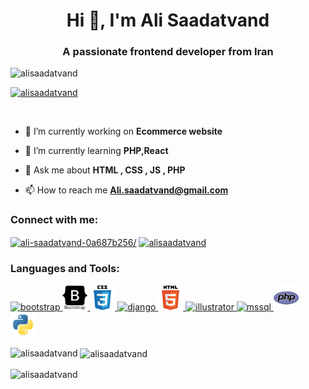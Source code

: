 <h1 align="center">Hi 👋, I'm Ali Saadatvand</h1>
<h3 align="center">A passionate frontend developer from Iran</h3>

<p align="left"> <img src="https://komarev.com/ghpvc/?username=alisaadatvand&label=Profile%20views&color=0e75b6&style=flat" alt="alisaadatvand" /> </p>

<p align="left"> <a href="https://github.com/ryo-ma/github-profile-trophy"><img src="https://github-profile-trophy.vercel.app/?username=alisaadatvand" alt="alisaadatvand" /></a> </p>

<p align="left"> <a href="https://twitter.com/" target="blank"><img src="https://img.shields.io/twitter/follow/?logo=twitter&style=for-the-badge" alt="" /></a> </p>

- 🔭 I’m currently working on **Ecommerce website**

- 🌱 I’m currently learning **PHP,React**

- 💬 Ask me about **HTML , CSS , JS , PHP**

- 📫 How to reach me **Ali.saadatvand@gmail.com**

<h3 align="left">Connect with me:</h3>
<p align="left">
<a href="https://linkedin.com/in/ali-saadatvand-0a687b256/" target="blank"><img align="center" src="https://raw.githubusercontent.com/rahuldkjain/github-profile-readme-generator/master/src/images/icons/Social/linked-in-alt.svg" alt="ali-saadatvand-0a687b256/" height="30" width="40" /></a>
<a href="https://instagram.com/alisaadatvand" target="blank"><img align="center" src="https://raw.githubusercontent.com/rahuldkjain/github-profile-readme-generator/master/src/images/icons/Social/instagram.svg" alt="alisaadatvand" height="30" width="40" /></a>
</p>

<h3 align="left">Languages and Tools:</h3>
<p align="left"> <a href="https://getbootstrap.com" target="_blank" rel="noreferrer"> <img src="[https://raw.githubusercontent.com/devicons/devicon/master/icons/bootstrap/bootstrap-plain-wordmark.svg](https://logos-world.net/wp-content/uploads/2022/02/Microsoft-Power-BI-Symbol.png)" alt="bootstrap" width="40" height="40"/> </a> <a href="https://getbootstrap.com" target="_blank" rel="noreferrer"> <img src="https://raw.githubusercontent.com/devicons/devicon/master/icons/bootstrap/bootstrap-plain-wordmark.svg" alt="bootstrap" width="40" height="40"/> </a>  <a href="https://www.w3schools.com/css/" target="_blank" rel="noreferrer"> <img src="https://raw.githubusercontent.com/devicons/devicon/master/icons/css3/css3-original-wordmark.svg" alt="css3" width="40" height="40"/> </a> <a href="https://www.djangoproject.com/" target="_blank" rel="noreferrer"> <img src="https://cdn.worldvectorlogo.com/logos/django.svg" alt="django" width="40" height="40"/> </a> <a href="https://www.w3.org/html/" target="_blank" rel="noreferrer"> <img src="https://raw.githubusercontent.com/devicons/devicon/master/icons/html5/html5-original-wordmark.svg" alt="html5" width="40" height="40"/> </a> <a href="https://www.adobe.com/in/products/illustrator.html" target="_blank" rel="noreferrer"> <img src="https://www.vectorlogo.zone/logos/adobe_illustrator/adobe_illustrator-icon.svg" alt="illustrator" width="40" height="40"/> </a>  <a href="https://www.microsoft.com/en-us/sql-server" target="_blank" rel="noreferrer"> <img src="https://www.svgrepo.com/show/303229/microsoft-sql-server-logo.svg" alt="mssql" width="40" height="40"/> </a> <a href="https://www.php.net" target="_blank" rel="noreferrer"> <img src="https://raw.githubusercontent.com/devicons/devicon/master/icons/php/php-original.svg" alt="php" width="40" height="40"/> </a> <a href="https://www.python.org" target="_blank" rel="noreferrer"> <img src="https://raw.githubusercontent.com/devicons/devicon/master/icons/python/python-original.svg" alt="python" width="40" height="40"/> </a> </p>

<p><img align="left" src="https://github-readme-stats.vercel.app/api/top-langs?username=alisaadatvand&show_icons=true&locale=en&layout=compact" alt="alisaadatvand" /></p>

<p>&nbsp;<img align="center" src="https://github-readme-stats.vercel.app/api?username=alisaadatvand&show_icons=true&locale=en" alt="alisaadatvand" /></p>

<p><img align="center" src="https://github-readme-streak-stats.herokuapp.com/?user=alisaadatvand&" alt="alisaadatvand" /></p>

